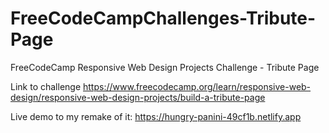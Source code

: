 # FreeCodeCampChallenges-Tribute-Page

FreeCodeCamp Responsive Web Design Projects Challenge - Tribute Page

Link to challenge https://www.freecodecamp.org/learn/responsive-web-design/responsive-web-design-projects/build-a-tribute-page

Live demo to my remake of it: https://hungry-panini-49cf1b.netlify.app
